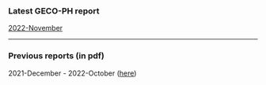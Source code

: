 ### Latest GECO-PH report

[2022-November](https://geco-ph.github.io/GECO-covid/)

***

### Previous reports (in pdf)

2021-December - 2022-October ([here](https://github.com/GECO-PH/GECO-covid/tree/main/report)) 

